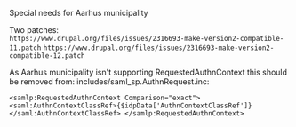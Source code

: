 Special needs for Aarhus municipality

Two patches:  
`https://www.drupal.org/files/issues/2316693-make-version2-compatible-11.patch`
`https://www.drupal.org/files/issues/2316693-make-version2-compatible-12.patch`

As Aarhus municipality isn't supporting RequestedAuthnContext this should be removed from: includes/saml_sp.AuthnRequest.inc:

`
<samlp:RequestedAuthnContext Comparison="exact">
	<saml:AuthnContextClassRef>{$idpData['AuthnContextClassRef']}</saml:AuthnContextClassRef>
</samlp:RequestedAuthnContext>
`

